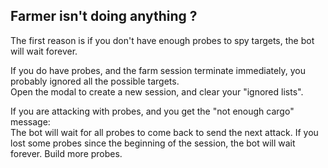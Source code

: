 ## Farmer isn't doing anything ?

The first reason is if you don't have enough probes to spy targets, the bot will wait forever.  

If you do have probes, and the farm session terminate immediately, you probably ignored all the possible targets.  
Open the modal to create a new session, and clear your "ignored lists".  

If you are attacking with probes, and you get the "not enough cargo" message:  
The bot will wait for all probes to come back to send the next attack. If you lost some probes since the beginning of the session, the bot will wait forever. Build more probes.  
